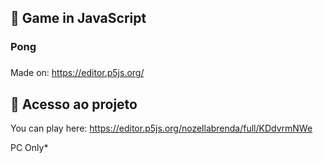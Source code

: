 ## :space_invader: Game in JavaScript <h3>

### Pong <h3>

Made on: https://editor.p5js.org/
  
## 📁 Acesso ao projeto

You can play here: https://editor.p5js.org/nozellabrenda/full/KDdvrmNWe
  <p> PC Only*</p>
